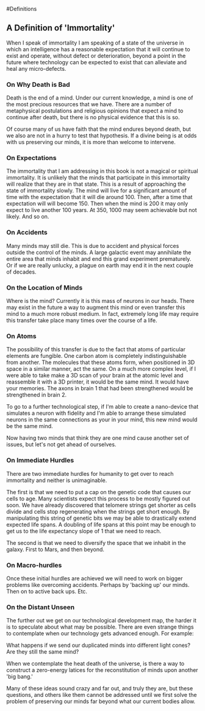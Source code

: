 
#Definitions

## A Definition of 'Immortality'

When I speak of immortality I am speaking of a state of the universe in which an intelligence has a reasonable expectation that it will continue to exist and operate, without defect or deterioration, beyond a point in the future where technology can be expected to exist that can alleviate and heal any micro-defects.


### On Why Death is Bad

Death is the end of a mind.  Under our current knowledge, a mind is one of the most precious resources that we have.  There are a number of metaphysical postulations and religious opinions that expect a mind to continue after death, but there is no physical evidence that this is so.

Of course many of us have faith that the mind endures beyond death, but we also are not in a hurry to test that hypothesis.  If a divine being is at odds with us preserving our minds, it is more than welcome to intervene.

### On Expectations

The immortality that I am addressing in this book is not a magical or spiritual immortality.  It is unlikely that the minds that participate in this immortality will realize that they are in that state.  This is a result of approaching the state of immortality slowly.  The mind will live for a significant amount of time with the expectation that it will die around 100.  Then, after a time that expectation will will become 150.  Then when the mind is 200 it may only expect to live another 100 years.  At 350, 1000 may seem achievable but not likely.  And so on.

### On Accidents

Many minds may still die.  This is due to accident and physical forces outside the control of the minds.  A large galactic event may annihilate the entire area that minds inhabit and end this grand experiment prematurely. Or if we are really unlucky, a plague on earth may end it in the next couple of decades.

### On the Location of Minds

Where is the mind?  Currently it is this mass of neurons in our heads.  There may exist in the future a way to augment this mind or even transfer this mind to a much more robust medium.  In fact, extremely long life may require this transfer take place many times over the course of a life.

### On Atoms

The possibility of this transfer is due to the fact that atoms of particular elements are fungible.  One carbon atom is completely indistinguishable from another.  The molecules that these atoms form, when positioned in 3D space in a similar manner, act the same.  On a much more complex level, if I were able to take make a 3D scan of your brain at the atomic level and reassemble it with a 3D printer, it would be the same mind.  It would have your memories.  The axons in brain 1 that had been strengthened would be strengthened in brain 2.

To go to a further technological step, if I'm able to create a nano-device that simulates a neuron with fidelity and I'm able to arrange these simulated neurons in the same connections as your in your mind, this new mind would be the same mind.

Now having two minds that think they are one mind cause another set of issues, but let's not get ahead of ourselves.

### On Immediate Hurdles

There are two immediate hurdles for humanity to get over to reach immortality and neither is unimaginable.

The first is that we need to put a cap on the genetic code that causes our cells to age.  Many scientists expect this process to be mostly figured out soon.  We have already discovered that telomere strings get shorter as cells divide and cells stop regenerating when the strings get short enough.  By manipulating this string of genetic bits we may be able to drastically extend expected life spans.  A doubling of life spans at this point may be enough to get us to the life expectancy slope of 1 that we need to reach.

The second is that we need to diversify the space that we inhabit in the galaxy.  First to Mars, and then beyond.

### On Macro-hurdles

Once these initial hurdles are achieved we will need to work on bigger problems like overcoming accidents.  Perhaps by 'backing up' our minds. Then on to active back ups.  Etc.

### On the Distant Unseen

The further out we get on our technological development map, the harder it is to speculate about what may be possible. There are even strange things to contemplate when our technology gets advanced enough.  For example: 

What happens if we send our duplicated minds into different light cones?  Are they still the same mind?

When we contemplate the heat death of the universe, is there a way to construct a zero-energy latices for the reconstitution of minds upon another 'big bang.'

Many of these ideas sound crazy and far out, and truly they are, but these questions, and others like them cannot be addressed until we first solve the problem of preserving our minds far beyond what our current bodies allow.

